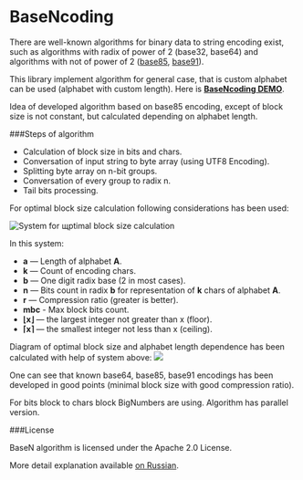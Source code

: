 BaseNcoding
===========

There are well-known algorithms for binary data to string encoding exist, such as algorithms with radix of power of 2 (base32, base64) and algorithms with not of power of 2 ([base85](http://en.wikipedia.org/wiki/Ascii85), [base91](http://sourceforge.net/projects/base91/)).

This library implement algorithm for general case, that is custom alphabet can be used (alphabet with custom length). Here is [**BaseNcoding DEMO**](http://kvanttt.github.io/BaseNcoding/).

Idea of developed algorithm based on base85 encoding, except of block size is not constant, but calculated depending on alphabet length.

###Steps of algorithm
 * Calculation of block size in bits and chars.
 * Conversation of input string to byte array (using UTF8 Encoding).
 * Splitting byte array on n-bit groups.
 * Conversation of every group to radix n.
 * Tail bits processing.

For optimal block size calculation following considerations has been used:

![System for щptimal block size calculation](http://habrastorage.org/files/429/57f/bc1/42957fbc17e947fbaaff404dd81694ce.png)

In this system:

* **a** — Length of alphabet **A**.
* **k** — Count of encoding chars.
* **b** — One digit radix base (2 in most cases).
* **n** — Bits count in radix **b** for representation of **k** chars of alphabet **A**.
* **r** — Compression ratio (greater is better).
* **mbc** - Max block bits count.
* **⌊x⌋** — the largest integer not greater than x (floor).
* **⌈x⌉** — the smallest integer not less than x (ceiling).

Diagram of optimal block size and alphabet length dependence has been calculated with help of system above:
![](http://habrastorage.org/getpro/habr/post_images/910/d57/8b8/910d578b87c79d7ca121584e277de221.png)

One can see that known base64, base85, base91 encodings has been developed in good points (minimal block size with good compression ratio).

For bits block to chars block BigNumbers are using.
Algorithm has parallel version.

###License

BaseN algorithm is licensed under the Apache 2.0 License.

More detail explanation available [on Russian](http://habrahabr.ru/post/204778/).
